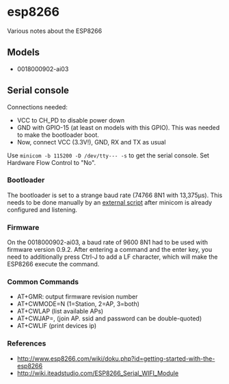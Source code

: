 # esp8266

Various notes about the ESP8266

## Models
 - 0018000902-ai03

## Serial console
Connections needed:
 - VCC to CH_PD to disable power down
 - GND with GPIO-15 (at least on models with this GPIO). This was needed to make the bootloader boot.
 - Now, connect VCC (3.3V!), GND, RX and TX as usual


Use `minicom -b 115200 -D /dev/tty--- -s` to get the serial console. Set Hardware Flow Control to "No".

### Bootloader
The bootloader is set to a strange baud rate (74766 8N1 with 13,375µs).
This needs to be done manually by an [external script](https://gist.github.com/sentinelt/3f1a984533556cf890d9) after minicom is already configured and listening.

### Firmware
On the 0018000902-ai03, a baud rate of 9600 8N1 had to be used with firmware version 0.9.2.
After entering a command and the enter key, you need to additionally press Ctrl-J to add a LF character, which will make the ESP8266 execute the command.

### Common Commands
 - AT+GMR: output firmware revision number
 - AT+CWMODE=N (1=Station, 2=AP, 3=both)
 - AT+CWLAP (list available APs)
 - AT+CWJAP=<ssid>,<psk> (join AP. ssid and password can be double-quoted)
 - AT+CWLIF (print devices ip)

### References
 - http://www.esp8266.com/wiki/doku.php?id=getting-started-with-the-esp8266
 - http://wiki.iteadstudio.com/ESP8266_Serial_WIFI_Module
